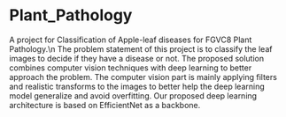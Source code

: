 # Plant_Pathology
A project for Classification of Apple-leaf diseases for FGVC8 Plant Pathology.\n
The problem statement of this project is to classify the leaf images to decide if they have a disease or not. The proposed solution combines computer
vision techniques with deep learning to better approach the problem. The
computer vision part is mainly applying filters and realistic transforms to
the images to better help the deep learning model generalize and avoid
overfitting. 
Our proposed deep learning architecture is based on EfficientNet as a backbone. 
